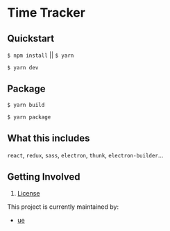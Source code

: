 # Time Tracker

## Quickstart

`$ npm install` || `$ yarn`

`$ yarn dev`

## Package

`$ yarn build`

`$ yarn package`

## What this includes
`react`, `redux`, `sass`, `electron`, `thunk`, `electron-builder`...

## Getting Involved

1.  [License](https://github.com/ue/time-tracker/blob/master/LICENSE.md)

This project is currently maintained by:
- [ue](https://github.com/ue)
